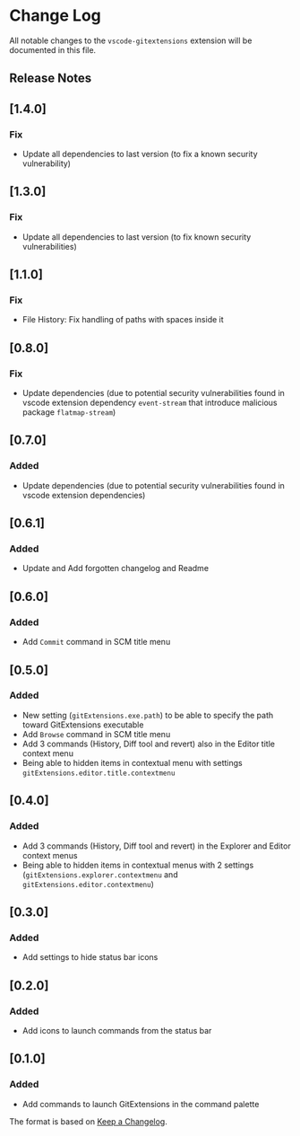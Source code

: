 # Change Log
All notable changes to the `vscode-gitextensions` extension will be documented in this file.

## Release Notes
## [1.4.0]
### Fix
- Update all dependencies to last version (to fix a known security vulnerability)

## [1.3.0]
### Fix
- Update all dependencies to last version (to fix known security vulnerabilities)

## [1.1.0]
### Fix
- File History: Fix handling of paths with spaces inside it

## [0.8.0]
### Fix
- Update dependencies (due to potential security vulnerabilities found in vscode extension dependency `event-stream` that introduce malicious package `flatmap-stream`)

## [0.7.0]
### Added
- Update dependencies (due to potential security vulnerabilities found in vscode extension dependencies)

## [0.6.1]
### Added
- Update and Add forgotten changelog and Readme

## [0.6.0]
### Added
- Add `Commit` command in SCM title menu

## [0.5.0]
### Added
- New setting (`gitExtensions.exe.path`) to be able to specify the path toward GitExtensions executable
- Add `Browse` command in SCM title menu
- Add 3 commands (History, Diff tool and revert) also in the Editor title context menu
- Being able to hidden items in contextual menu with settings `gitExtensions.editor.title.contextmenu`

## [0.4.0]
### Added
- Add 3 commands (History, Diff tool and revert) in the Explorer and Editor context menus
- Being able to hidden items in contextual menus with 2 settings (`gitExtensions.explorer.contextmenu` and `gitExtensions.editor.contextmenu`)

## [0.3.0]
### Added
- Add settings to hide status bar icons

## [0.2.0]
### Added
- Add icons to launch commands from the status bar

## [0.1.0]
### Added
- Add commands to launch GitExtensions in the command palette


The format is based on [Keep a Changelog](http://keepachangelog.com/).
